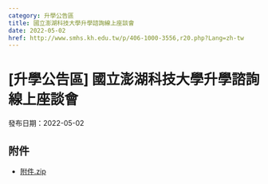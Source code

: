```yaml
---
category: 升學公告區
title: 國立澎湖科技大學升學諮詢線上座談會
date: 2022-05-02
href: http://www.smhs.kh.edu.tw/p/406-1000-3556,r20.php?Lang=zh-tw
---
```


# [升學公告區] 國立澎湖科技大學升學諮詢線上座談會

發布日期：2022-05-02



## 附件

- [附件.zip](https://www.smhs.kh.edu.tw/app/index.php?Action=downloadfile&file=WVhSMFlXTm9MelkwTDNCMFlWOHpNekk1WHpnMk5qRXpOVFJmTmpNM05qQXVlbWx3&fname=DGGGROTSYWQO41XX50LKSWHGRK30OOLKDGUWTSKK4125MLVWKPROVTPOUSSSPKPO)
